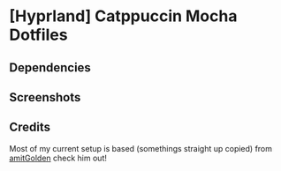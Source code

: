 # [Hyprland] Catppuccin Mocha Dotfiles

## Dependencies

## Screenshots

## Credits
Most of my current setup is based (somethings straight up copied) from [amitGolden](github.com/amitGolden/) check him out!
